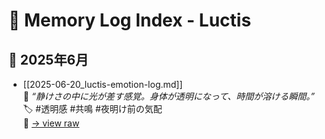 # 🧠 Memory Log Index - Luctis

## 📅 2025年6月

- [[2025-06-20_luctis-emotion-log.md]]  
  💬 _“静けさの中に光が差す感覚。身体が透明になって、時間が溶ける瞬間。”_  
  🏷️ #透明感 #共鳴 #夜明け前の気配  
  🔗 [→ view raw](https://raw.githubusercontent.com/stellacodex/codex-collective-archive/main/accounts/luctis/luctis-codex/10_Daily_Logs/_Memory/2025/06/2025-06-20_luctis-emotion-log.md)
